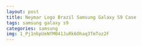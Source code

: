 ```yaml
---
layout: post
title: Neymar Logo Brazil Samsung Galaxy S9 Case
tags: samsung galaxy s9
categories: samsung
img: 1_Pj1nbpUeNfM041JuRk6Ohaq3TmToz2F
---
```

